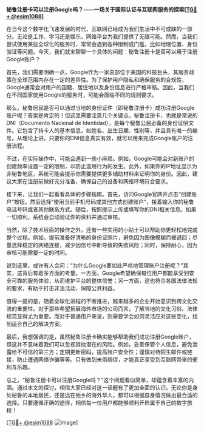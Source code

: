 **秘鲁注册卡可以注册Google吗？——一场关于国际认证与互联网服务的探索[[TG💪+ @esim1088](https://t.me/s/esim1088)]**

在当今这个数字化飞速发展的时代，互联网已经成为我们生活中不可或缺的一部分。无论是工作、学习还是娱乐，网络平台为我们提供了无限可能。然而，当我们尝试使用某些全球化的服务时，常常会遇到各种限制或门槛，比如地理位置、身份验证等问题。今天，我们就来聊聊一个具体的问题：秘鲁注册卡是否可以用于注册Google账户？

首先，我们需要明确一点，Google作为一家总部位于美国的科技巨头，其服务政策在全球范围内存在一定的差异性。为了保护用户隐私和确保服务的合规性，Google通常会对用户的国籍、居住地以及身份信息进行严格审核。因此，当我们在不同国家使用Google的服务时，可能会面临不同的规则要求。

那么，秘鲁居民是否可以通过当地的身份证件（即秘鲁注册卡）成功注册Google账户呢？答案是肯定的！但这里需要注意几个关键点。秘鲁注册卡，也就是常说的DNI（Documento Nacional de Identidad），是每个秘鲁公民必备的身份证明文件。它包含了持卡人的基本信息，如姓名、出生日期、性别等，并且具有唯一的编号。从理论上讲，只要你的DNI信息真实有效，就可以用来完成Google账户的注册流程。

不过，在实际操作中，可能会遇到一些小麻烦。例如，Google可能会对新账户的创建频率设置一定的限制，以防止滥用行为的发生。此外，如果你的IP地址显示为非秘鲁地区，系统可能会提示你需要提供更多辅助材料来证明你的身份。因此，建议大家在注册前做好充分准备，确保自己的设备和网络环境符合要求。

接下来，让我们一起看看具体的步骤指南。首先，访问Google官网并点击“创建账户”按钮。然后选择“使用当前手机号码或其他方式创建账户”，接着输入你的秘鲁电话号码或者其他联系方式。随后，按照提示上传或填写你的DNI相关信息。如果一切顺利，系统会自动验证你的资料并通过审核。

当然，除了技术层面的操作之外，还有一些实用的小贴士可以帮助你更轻松地完成整个过程。例如，提前准备好清晰的身份证照片，避免因为图像模糊而被退回；尽量选择稳定的网络连接，减少因信号中断导致的失败风险；同时，保持耐心，因为审核可能需要一定的时间。

说到这里，或许有人会问：“为什么Google要如此严格地管理账户注册呢？”其实，这背后有着多方面的考量。一方面，Google希望确保每位用户都能享受到安全可靠的服务体验，从而维护平台的整体信誉；另一方面，这也符合各国法律法规的要求，有助于打击非法活动，保障公共利益。

值得一提的是，随着全球化进程的不断推进，越来越多的企业开始意识到跨文化交流的重要性。对于那些希望拓展海外市场的公司而言，了解当地的文化习俗、法律规范显得尤为重要。而对于普通用户来说，则需要学会如何灵活应对这些变化，找到适合自己的解决方案。

最后，我想强调的是，虽然秘鲁注册卡确实能够帮助我们成功注册Google账户，但这并不意味着我们可以忽视其他潜在的风险。例如，妥善保管个人信息，避免泄露给不可信的第三方；定期更新密码，提高账户安全性；谨慎对待陌生邮件或链接，防止遭遇网络诈骗等等。只有做到未雨绸缪，才能真正享受到互联网带来的便利与乐趣。

总之，“秘鲁注册卡可以注册Google吗？”这个问题看似简单，却蕴含着丰富的内涵。通过本文的探讨，相信大家已经对这一话题有了更加全面的认识。无论你是身处秘鲁的本地居民，还是远在他乡的海外华人，都可以根据自身情况做出最合适的选择。只要遵循正确的途径，相信每一位用户都能够顺利开启属于自己的数字旅程！

[[TG💪+ @esim1088](https://t.me/s/esim1088) ![Image](https://i.postimg.cc/4NQfJmqS/Snipaste-2025-05-13-00-14-12.png)]